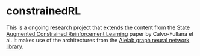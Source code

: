 # constrainedRL

This is a ongoing research project that extends the content from the [State Augmented Constrained Reinforcement Learning](https://arxiv.org/pdf/2102.11941.pdf) paper by Calvo-Fullana et al. It makes use of the architectures from the [Alelab graph neural network library](https://github.com/alelab-upenn/graph-neural-networks).
